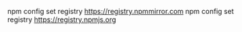 npm config set registry https://registry.npmmirror.com
npm config set registry https://registry.npmjs.org
